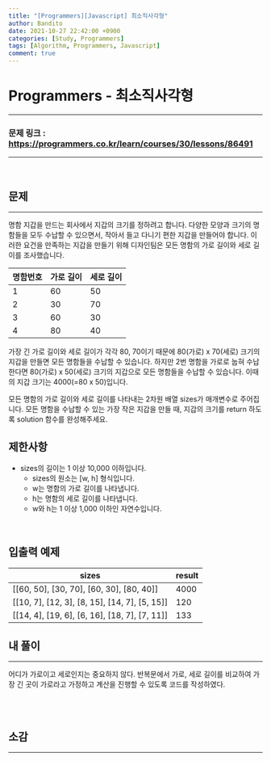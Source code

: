 ```yaml
---
title: "[Programmers][Javascript] 최소직사각형"
author: Bandito
date: 2021-10-27 22:42:00 +0900
categories: [Study, Programmers]
tags: [Algorithm, Programmers, Javascript]
comment: true
---
```

 
# Programmers - 최소직사각형


***
### 문제 링크 : <https://programmers.co.kr/learn/courses/30/lessons/86491>

***

<br/>

## 문제
***

명함 지갑을 만드는 회사에서 지갑의 크기를 정하려고 합니다. 다양한 모양과 크기의 명함들을 모두 수납할 수 있으면서, 작아서 들고 다니기 편한 지갑을 만들어야 합니다. 이러한 요건을 만족하는 지갑을 만들기 위해 디자인팀은 모든 명함의 가로 길이와 세로 길이를 조사했습니다.

|명함번호|가로 길이|세로 길이|
|----|----|----|
|1|60|50|
|2|30|70|
|3|60|30|
|4|80|40|

가장 긴 가로 길이와 세로 길이가 각각 80, 70이기 때문에 80(가로) x 70(세로) 크기의 지갑을 만들면 모든 명함들을 수납할 수 있습니다. 하지만 2번 명함을 가로로 눕혀 수납한다면 80(가로) x 50(세로) 크기의 지갑으로 모든 명함들을 수납할 수 있습니다. 이때의 지갑 크기는 4000(=80 x 50)입니다.

모든 명함의 가로 길이와 세로 길이를 나타내는 2차원 배열 sizes가 매개변수로 주어집니다. 모든 명함을 수납할 수 있는 가장 작은 지갑을 만들 때, 지갑의 크기를 return 하도록 solution 함수를 완성해주세요.

## 제한사항

+ sizes의 길이는 1 이상 10,000 이하입니다.
    - sizes의 원소는 [w, h] 형식입니다.
    - w는 명함의 가로 길이를 나타냅니다.
    - h는 명함의 세로 길이를 나타냅니다.
    - w와 h는 1 이상 1,000 이하인 자연수입니다.



<br/>

## 입출력 예제

|sizes|result|
|----|----|
|[[60, 50], [30, 70], [60, 30], [80, 40]]|4000|
|[[10, 7], [12, 3], [8, 15], [14, 7], [5, 15]]|120|
|[[14, 4], [19, 6], [6, 16], [18, 7], [7, 11]]|133|




## 내 풀이
***

어디가 가로이고 세로인지는 중요하지 않다. 반복문에서 가로, 세로 길이를 비교하여 가장 긴 곳이 가로라고 가정하고 계산을 진행할 수 있도록 코드를 작성하였다.

<br/>

<script src="https://gist.github.com/Suppplier/eec1952958ce6bb72c36d203e91080b2.js"></script>

<br/>


## 소감
***
